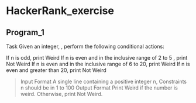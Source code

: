 # HackerRank_exercise

## Program_1

Task
Given an integer, , perform the following conditional actions:

If n is odd, print Weird
If n is even and in the inclusive range of 2 to 5 , print Not Weird
If n is even and in the inclusive range of 6 to 20, print Weird
If n is even and greater than 20, print Not Weird

>Input Format
A single line containing a positive integer n,
>Constraints
n should be in 1 to 100
>Output Format
Print Weird if the number is weird. Otherwise, print Not Weird.

